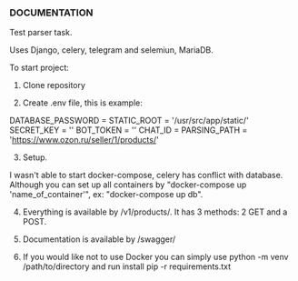 ### DOCUMENTATION

Test parser task.

Uses Django, celery, telegram and selemiun, MariaDB.

To start project:

1. Clone repository

2. Create .env file, this is example:

DATABASE_PASSWORD = 
STATIC_ROOT = '/usr/src/app/static/'
SECRET_KEY = ''
BOT_TOKEN = ''
CHAT_ID = 
PARSING_PATH = 'https://www.ozon.ru/seller/1/products/'

3. Setup.

I wasn't able to start docker-compose, celery has conflict with database. Although you can set up all containers by "docker-compose up 'name_of_container'", ex: "docker-compose up db".


4. Everything is available by /v1/products/. It has 3 methods: 2 GET and a POST. 
    
5. Documentation is available by /swagger/

6. If you would like not to use Docker you can simply use python -m venv /path/to/directory and run install pip -r requirements.txt
